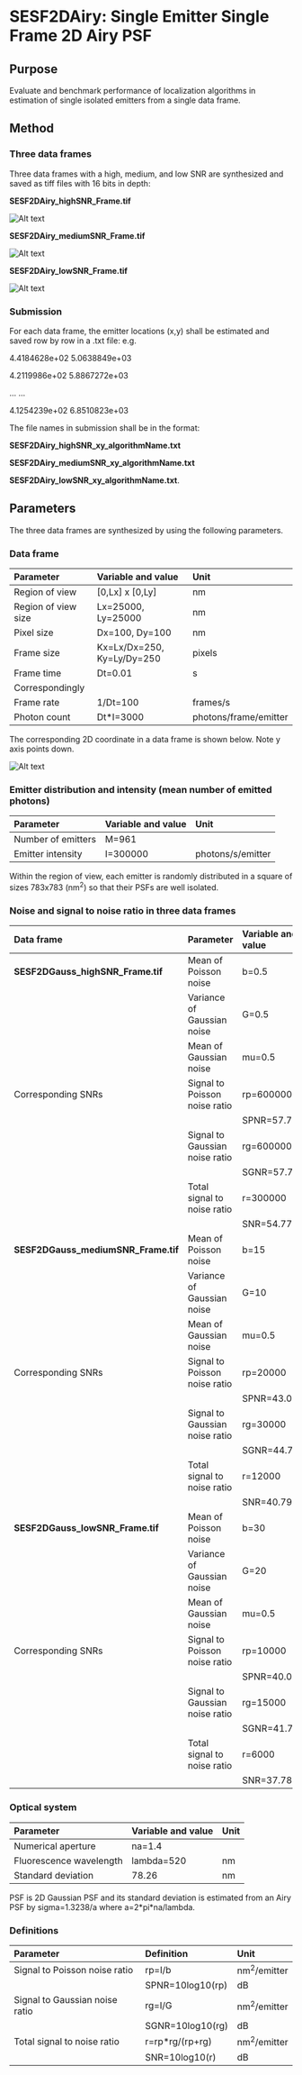 # SESF2DAiry: Single Emitter Single Frame 2D Airy PSF

## Purpose
Evaluate and benchmark performance of localization algorithms in estimation of single isolated emitters from a single data frame. 

## Method
### Three data frames 

Three data frames with a high, medium, and low SNR are synthesized and saved as tiff files with 16 bits in depth:

**SESF2DAiry_highSNR_Frame.tif**

![Alt text](SESF2DAiry_highSNR_Frame.png)

**SESF2DAiry_mediumSNR_Frame.tif**

![Alt text](SESF2DAiry_mediumSNR_Frame.png)

**SESF2DAiry_lowSNR_Frame.tif**

![Alt text](SESF2DAiry_lowSNR_Frame.png)

### Submission 

For each data frame, the emitter locations (x,y) shall be estimated and saved  row by row in a .txt file: e.g.

4.4184628e+02   5.0638849e+03

4.2119986e+02   5.8867272e+03

... ...

4.1254239e+02   6.8510823e+03

The file names in submission shall be in the format: 

**SESF2DAiry_highSNR_xy_algorithmName.txt** 

**SESF2DAiry_mediumSNR_xy_algorithmName.txt**

**SESF2DAiry_lowSNR_xy_algorithmName.txt**.

## Parameters
The three data frames are synthesized by using the following parameters. 

### Data frame 
|Parameter |Variable and value| Unit|
|:-----|:-----|:-----|
|Region of view|[0,Lx] x [0,Ly] |nm| 
|Region of view size |Lx=25000, Ly=25000| nm|
|Pixel size |Dx=100, Dy=100|nm|
|Frame size |Kx=Lx/Dx=250, Ky=Ly/Dy=250|pixels|
|Frame time |Dt=0.01|s|
|Correspondingly | |
|Frame rate|1/Dt=100|frames/s|
|Photon count |Dt\*I=3000|photons/frame/emitter|

The corresponding 2D coordinate in a data frame is shown below. Note y axis points down. 

![Alt text](FrameCoordinates.png)

### Emitter distribution and intensity (mean number of emitted photons)
|Parameter |Variable and value| Unit|
|:-----|:-----|:-----|
|Number of emitters |M=961| |
|Emitter intensity |I=300000|photons/s/emitter|

Within the region of view, each emitter is randomly distributed in a square of sizes 783x783 (nm<sup>2</sup>) so that their PSFs are well isolated. 

### Noise and signal to noise ratio in three data frames  
|Data frame |Parameter |Variable and value| Unit|
|:-----|:-----|:-----|:-----|
|**SESF2DGauss_highSNR_Frame.tif**|Mean of Poisson noise |b=0.5|photons/s/nm<sup>2</sup>|
| |Variance of Gaussian noise |G=0.5|photons/s/nm<sup>2</sup>| 
| |Mean of Gaussian noise |mu=0.5|photons/s/nm<sup>2</sup>|
|Corresponding SNRs |Signal to Poisson noise ratio |rp=600000|nm<sup>2</sup>/emitter|
| |                             |SPNR=57.78|dB|
| |Signal to Gaussian noise ratio |rg=600000|nm<sup>2</sup>/emitter|
| |                             |SGNR=57.78|dB|
| |Total signal to noise ratio |r=300000|nm<sup>2</sup>/emitter|
| |                           |SNR=54.77|dB|
|**SESF2DGauss_mediumSNR_Frame.tif**|Mean of Poisson noise |b=15|photons/s/nm<sup>2</sup>|
| |Variance of Gaussian noise |G=10|photons/s/nm<sup>2</sup>| 
| |Mean of Gaussian noise |mu=0.5|photons/s/nm<sup>2</sup>|
|Corresponding SNRs |Signal to Poisson noise ratio |rp=20000|nm<sup>2</sup>/emitter|
| |                             |SPNR=43.01|dB|
| |Signal to Gaussian noise ratio |rg=30000|nm<sup>2</sup>/emitter|
| |                             |SGNR=44.77|dB|
| |Total signal to noise ratio |r=12000|nm<sup>2</sup>/emitter|
| |                           |SNR=40.79|dB|
|**SESF2DGauss_lowSNR_Frame.tif**|Mean of Poisson noise |b=30|photons/s/nm<sup>2</sup>|
| |Variance of Gaussian noise |G=20|photons/s/nm<sup>2</sup>| 
| |Mean of Gaussian noise |mu=0.5|photons/s/nm<sup>2</sup>|
|Corresponding SNRs |Signal to Poisson noise ratio |rp=10000|nm<sup>2</sup>/emitter|
| |                             |SPNR=40.00|dB|
| |Signal to Gaussian noise ratio |rg=15000|nm<sup>2</sup>/emitter|
| |                             |SGNR=41.76|dB|
| |Total signal to noise ratio |r=6000|nm<sup>2</sup>/emitter|
| |                           |SNR=37.78|dB|

### Optical system
|Parameter |Variable and value| Unit|
|:-----|:-----|:-----|
|Numerical aperture |na=1.4| |
|Fluorescence wavelength |lambda=520|nm|
|Standard deviation|78.26|nm|

PSF is 2D Gaussian PSF and its standard deviation is estimated from an Airy PSF by sigma=1.3238/a where a=2\*pi\*na/lambda. 

### Definitions
|Parameter |Definition| Unit|
|:-----|:-----|:-----|
|Signal to Poisson noise ratio |rp=I/b|nm<sup>2</sup>/emitter|
| |SPNR=10log10(rp)|dB|
|Signal to Gaussian noise ratio |rg=I/G|nm<sup>2</sup>/emitter|
| |SGNR=10log10(rg)|dB|
|Total signal to noise ratio |r=rp\*rg/(rp+rg)|nm<sup>2</sup>/emitter|
| |SNR=10log10(r)|dB|
